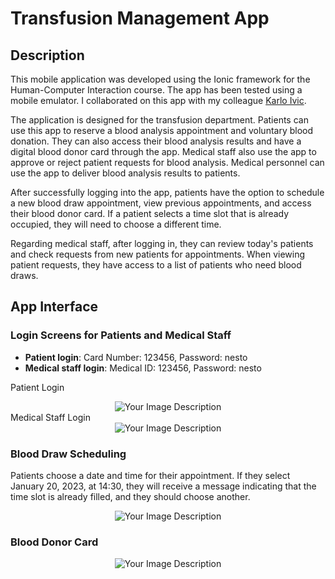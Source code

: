 # Transfusion Management App

## Description

This mobile application was developed using the Ionic framework for the Human-Computer Interaction course. The app has been tested using a mobile emulator. I collaborated on this app with my colleague [Karlo Ivic](https://github.com/AmigosLP).


The application is designed for the transfusion department. Patients can use this app to reserve a blood analysis appointment and voluntary blood donation. They can also access their blood analysis results and have a digital blood donor card through the app. Medical staff also use the app to approve or reject patient requests for blood analysis. Medical personnel can use the app to deliver blood analysis results to patients.

After successfully logging into the app, patients have the option to schedule a new blood draw appointment, view previous appointments, and access their blood donor card. If a patient selects a time slot that is already occupied, they will need to choose a different time.

Regarding medical staff, after logging in, they can review today's patients and check requests from new patients for appointments. When viewing patient requests, they have access to a list of patients who need blood draws.

## App Interface

### Login Screens for Patients and Medical Staff

- **Patient login**: Card Number: 123456, Password: nesto
- **Medical staff login**: Medical ID: 123456, Password: nesto

Patient Login
<div align="center">
  <img src="https://github.com/Siocic/Mobile-App/assets/77838860/a5c65cff-7903-4235-83dc-5860744a2512" alt="Your Image Description">
</div>
Medical Staff Login
<div align="center">
  <img src="https://github.com/Siocic/Mobile-App/assets/77838860/8f2ca3ec-a65d-47a6-b2ca-51c758c43252" alt="Your Image Description">
</div>


### Blood Draw Scheduling

Patients choose a date and time for their appointment. If they select January 20, 2023, at 14:30, they will receive a message indicating that the time slot is already filled, and they should choose another.


<div align="center">
  <img src="https://github.com/Siocic/Mobile-App/assets/77838860/9dabe4a4-8f0d-4d53-aa3a-b9fd310dc134" alt="Your Image Description">
</div>

### Blood Donor Card

<div align="center">
  <img src="https://github.com/Siocic/Mobile-App/assets/77838860/d1938037-5d8b-48f0-a7b4-2dc1b2251938" alt="Your Image Description">
</div>
